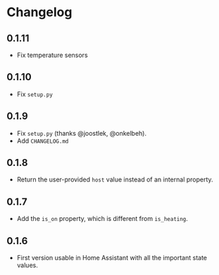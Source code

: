 # Changelog

## 0.1.11
* Fix temperature sensors

## 0.1.10
* Fix `setup.py`

## 0.1.9
* Fix `setup.py` (thanks @joostlek, @onkelbeh).
* Add `CHANGELOG.md`

## 0.1.8
* Return the user-provided `host` value instead of an internal property.

## 0.1.7
* Add the `is_on` property, which is different from `is_heating`.

## 0.1.6
* First version usable in Home Assistant with all the important state values.